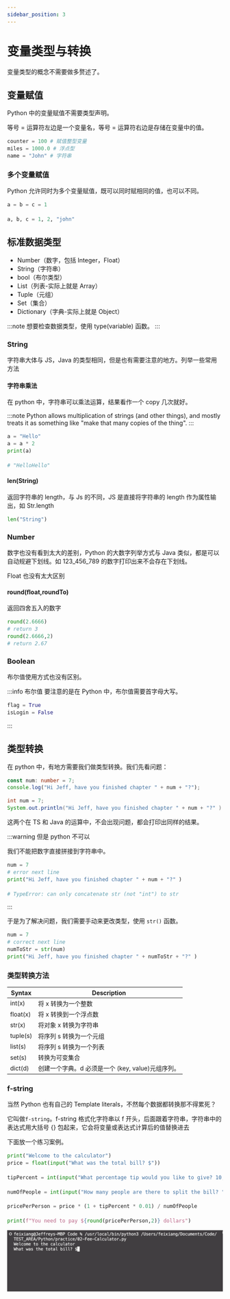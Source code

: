 ```yaml
---
sidebar_position: 3
---
```


# 变量类型与转换

变量类型的概念不需要做多赘述了。

## 变量赋值

Python 中的变量赋值不需要类型声明。

等号 = 运算符左边是一个变量名，等号 = 运算符右边是存储在变量中的值。

```python
counter = 100 # 赋值整型变量
miles = 1000.0 # 浮点型
name = "John" # 字符串
```

### 多个变量赋值

Python 允许同时为多个变量赋值，既可以同时赋相同的值，也可以不同。

```python
a = b = c = 1

a, b, c = 1, 2, "john"
```

## 标准数据类型

- Number（数字，包括 Integer，Float）
- String（字符串）
- bool（布尔类型）
- List（列表-实际上就是 Array）
- Tuple（元组）
- Set（集合）
- Dictionary（字典-实际上就是 Object）

:::note
想要检查数据类型，使用 type(variable) 函数。
:::

### String

字符串大体与 JS，Java 的类型相同，但是也有需要注意的地方。列举一些常用方法

#### 字符串乘法

在 python 中，字符串可以乘法运算，结果看作一个 copy 几次就好。

:::note
Python allows multiplication of strings (and other things), and mostly treats it as something like "make that many copies of the thing".
:::

```python
a = "Hello"
a = a * 2
print(a)

# "HelloHello"
```

#### len(String)

返回字符串的 length，与 Js 的不同，JS 是直接将字符串的 length 作为属性输出，如 Str.length

```python
len("String")
```

### Number

数字也没有看到太大的差别，Python 的大数字列举方式与 Java 类似，都是可以自动规避下划线。如 123_456_789 的数字打印出来不会存在下划线。

Float 也没有太大区别

#### round(float,roundTo)

返回四舍五入的数字

```python
round(2.6666)
# return 3
round(2.6666,2)
# return 2.67
```

### Boolean

布尔值使用方式也没有区别。

:::info 布尔值
要注意的是在 Python 中，布尔值需要首字母大写。

```python
flag = True
isLogin = False
```

:::

## 类型转换

在 python 中，有地方需要我们做类型转换。我们先看问题：

```ts title="TS"
const num: number = 7;
console.log("Hi Jeff, have you finished chapter " + num + "?");
```

```Java title="Java"
int num = 7;
System.out.println("Hi Jeff, have you finished chapter " + num + "?" )
```

这两个在 TS 和 Java 的运算中，不会出现问题，都会打印出同样的结果。

:::warning 但是 python 不可以

我们不能把数字直接拼接到字符串中。

```python title="Python"
num = 7
# error next line
print("Hi Jeff, have you finished chapter " + num + "?" )

# TypeError: can only concatenate str (not "int") to str
```

:::

于是为了解决问题，我们需要手动来更改类型，使用 `str()` 函数。

```python title="Python手动转换类型"
num = 7
# correct next line
numToStr = str(num)
print("Hi Jeff, have you finished chapter " + numToStr + "?" )
```

### 类型转换方法

| Syntax   | Description                                       |
| -------- | ------------------------------------------------- |
| int(x)   | 将 x 转换为一个整数                               |
| float(x) | 将 x 转换到一个浮点数                             |
| str(x)   | 将对象 x 转换为字符串                             |
| tuple(s) | 将序列 s 转换为一个元组                           |
| list(s)  | 将序列 s 转换为一个列表                           |
| set(s)   | 转换为可变集合                                    |
| dict(d)  | 创建一个字典。d 必须是一个 (key, value)元组序列。 |

### f-string

当然 Python 也有自己的 Template literals，不然每个数据都转换那不得累死？

它叫做`f-string`。f-string 格式化字符串以 f 开头，后面跟着字符串，字符串中的表达式用大括号 {} 包起来，它会将变量或表达式计算后的值替换进去

下面放一个练习案例。

```python title="f-string案例"
print("Welcome to the calculator")
price = float(input("What was the total bill? $"))

tipPercent = int(input("What percentage tip would you like to give? 10, 12, or 15? "))

numOfPeople = int(input("How many people are there to split the bill? "))

pricePerPerson = price * (1 + tipPercent * 0.01) / numOfPeople

print(f"You need to pay ${round(pricePerPerson,2)} dollars")
```

![演示](./images/tip-calculator.gif)

